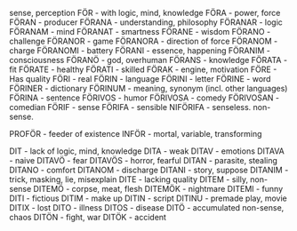 sense, perception 
FÖR - with logic, mind, knowledge
FÖRA - power, force
FÖRAN - producer
FÖRANA - understanding, philosophy 
FÖRANAR - logic
FÖRANAM - mind
FÖRANAT - smartness
FÖRANE - wisdom
FÖRANO - challenge
FÖRANOR - game
FÖRANORA - direction of force
FÖRANOM - charge
FÖRANOMI - battery 
FÖRANI - essence, happening
FÖRANIM - consciousness
FÖRANÖ - god, overhuman
FÖRANS - knowledge
FÖRATA - fit
FÖRATE - healthy
FÖRATI - skilled
FÖRAK - engine, motivation
FÖRE - Has quality
FÖRI - real
FÖRIN - language
FÖRINI - letter
FÖRINE - word
FÖRINER - dictionary
FÖRINUM - meaning, synonym (incl. other languages)
FÖRINA - sentence
FÖRIVOS - humor
FÖRIVOSA - comedy 
FÖRIVOSAN - comedian
FÖRIF - sense
FÖRIFA - sensible
NIFÖRIFA - senseless. non-sense.

PROFÖR - feeder of existence
INFÖR - mortal, variable, transforming

DIT - lack of logic, mind, knowledge
DITA - weak
DITAV - emotions
DITAVA - naive
DITAVÖ - fear
DITAVÖS - horror, fearful
DITAN - parasite, stealing
DITANO - comfort
DITANOM - discharge
DITANI - story, suppose
DITANIM - trick, masking, lie, misexplain
DITE - lacking quality
DITEM - silly, non-sense
DITEMÖ - corpse, meat, flesh
DITEMÖK - nightmare
DITEMI - funny
DITI - fictious
DITIM - make up
DITIN - script
DITINU - premade play, movie
DITIX - lost
DITO - illness
DITOS - disease
DITÖ - accumulated non-sense, chaos
DITÖN - fight, war
DITÖK - accident

